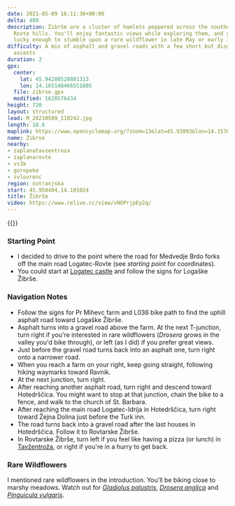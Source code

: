 ```yaml
---
date: 2021-05-09 16:11:30+00:00
delta: 400
description: Žibrše are a cluster of hamlets peppered across the southern edge of
  Rovte hills. You'll enjoy fantastic views while exploring them, and you might be
  lucky enough to stumble upon a rare wildflower in late May or early June.
difficulty: A mix of asphalt and gravel roads with a few short but disgustingly steep
  ascents
duration: 2
gpx:
  center:
    lat: 45.94280528881313
    lon: 14.165148466551805
  file: zibrse.gpx
  modified: 1620576434
height: 720
layout: structured
lead: M_20210509_110242.jpg
length: 18.6
maplink: https://www.opencyclemap.org/?zoom=13&lat=45.93893&lon=14.15764&layers=B0000
name: Zibrse
nearby:
- zaplanatavzentroza
- zaplanarovte
- vs3k
- goropeke
- svlovrenc
region: notranjska
start: 45.958404,14.191024
title: Žibrše
video: https://www.relive.cc/view/vNOPrjpEy2q/
---
```

{{<hike-details description="yes">}}

### Starting Point

* I decided to drive to the point where the road for Medvedje Brdo forks off the main road Logatec-Rovte (see *starting point* for coordinates).
* You could start at [Logatec castle](https://sl.wikipedia.org/wiki/Slika:Logatec_Castle.jpg) and follow the signs for Logaške Žibrše.

### Navigation Notes

* Follow the signs for Pr Mihevc farm and L036 bike path to find the uphill asphalt road toward Logaške Žibrše.
* Asphalt turns into a gravel road above the farm. At the next T-junction, turn right if you're interested in rare wildflowers (*Drosera* grows in the valley you'd bike through), or left (as I did) if you prefer great views.
* Just before the gravel road turns back into an asphalt one, turn right onto a narrower road.
* When you reach a farm on your right, keep going straight, following hiking waymarks toward Ravnik.
* At the next junction, turn right.
* After reaching another asphalt road, turn right and descend toward Hotedrščica. You might want to stop at that junction, chain the bike to a fence, and walk to the church of St. Barbara.
* After reaching the main road Logatec-Idrija in Hotedrščica, turn right toward Žejna Dolina just before the Turk inn.
* The road turns back into a gravel road after the last houses in Hotedrščica. Follow it to Rovtarske Žibrše.
* In Rovtarske Žibrše, turn left if you feel like having a pizza (or lunch) in [Tavžentroža](zaplanatavzentroza), or right if you're in a hurry to get back.

### Rare Wildflowers

I mentioned rare wildflowers in the introduction. You'll be biking close to marshy meadows. Watch out for *[Gladiolus palustris](../../flowers/gladioluspalustris/)*, *[Drosera anglica](../../flowers/droseraanglica/)* and *‌[Pinguicula vulgaris](../../flowers/pinguiculavulgaris/)*.
